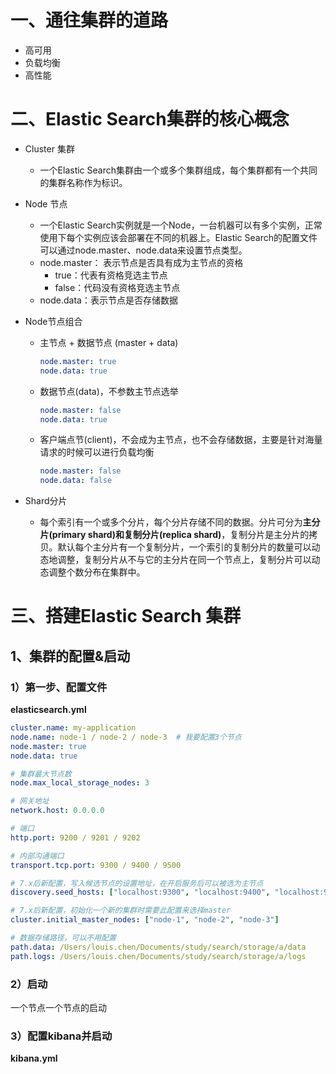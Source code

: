 # 一、通往集群的道路

- 高可用
- 负载均衡
- 高性能

# 二、Elastic Search集群的核心概念

* Cluster 集群
  
  * 一个Elastic Search集群由一个或多个集群组成，每个集群都有一个共同的集群名称作为标识。
* Node 节点
  * 一个Elastic Search实例就是一个Node，一台机器可以有多个实例，正常使用下每个实例应该会部署在不同的机器上。Elastic Search的配置文件可以通过node.master、node.data来设置节点类型。
  * node.master： 表示节点是否具有成为主节点的资格
    * true：代表有资格竞选主节点
    * false：代码没有资格竞选主节点
  * node.data：表示节点是否存储数据

* Node节点组合

  * 主节点 + 数据节点 (master + data)

    ```yaml
    node.master: true
    node.data: true
    ```

  * 数据节点(data)，不参数主节点选举

    ```yaml
    node.master: false
    node.data: true
    ```

  * 客户端点节(client)，不会成为主节点，也不会存储数据，主要是针对海量请求的时候可以进行负载均衡

    ```yaml
    node.master: false
    node.data: false
    ```

* Shard分片
  
  * 每个索引有一个或多个分片，每个分片存储不同的数据。分片可分为**主分片(primary shard)**和**复制分片(replica shard)**，复制分片是主分片的拷贝。默认每个主分片有一个复制分片，一个索引的复制分片的数量可以动态地调整，复制分片从不与它的主分片在同一个节点上，复制分片可以动态调整个数分布在集群中。

# 三、搭建Elastic Search 集群

## 1、集群的配置&启动

### 1）第一步、配置文件

**elasticsearch.yml**

```yaml
cluster.name: my-application
node.name: node-1 / node-2 / node-3  # 我要配置3个节点
node.master: true
node.data: true

# 集群最大节点数
node.max_local_storage_nodes: 3

# 网关地址
network.host: 0.0.0.0

# 端口
http.port: 9200 / 9201 / 9202

# 内部沟通端口
transport.tcp.port: 9300 / 9400 / 9500

# 7.x后新配置，写入候选节点的设置地址，在开启服务后可以被选为主节点
discovery.seed_hosts: ["localhost:9300", "localhost:9400", "localhost:9500"]

# 7.x后新配置，初始化一个新的集群时需要此配置来选择master
cluster.initial_master_nodes: ["node-1", "node-2", "node-3"]

# 数据存储路径，可以不用配置
path.data: /Users/louis.chen/Documents/study/search/storage/a/data
path.logs: /Users/louis.chen/Documents/study/search/storage/a/logs
```

### 2）启动

一个节点一个节点的启动

### 3）配置kibana并启动

**kibana.yml**

